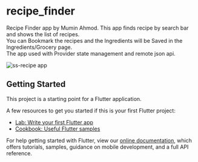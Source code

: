# recipe_finder

Recipe Finder app by Mumin Ahmod. This app finds recipe by search bar and shows the list of recipes.    
You can Bookmark the recipes and the Ingredients will be Saved in the Ingredients/Grocery page.   
The app used with Provider state management and remote json api.  


![ss-recipe app](https://user-images.githubusercontent.com/73420728/151976299-d62144da-1b0c-4df0-a168-c1a6b99333ba.jpg)




## Getting Started

This project is a starting point for a Flutter application.

A few resources to get you started if this is your first Flutter project:

- [Lab: Write your first Flutter app](https://flutter.dev/docs/get-started/codelab)
- [Cookbook: Useful Flutter samples](https://flutter.dev/docs/cookbook)

For help getting started with Flutter, view our
[online documentation](https://flutter.dev/docs), which offers tutorials,
samples, guidance on mobile development, and a full API reference.
